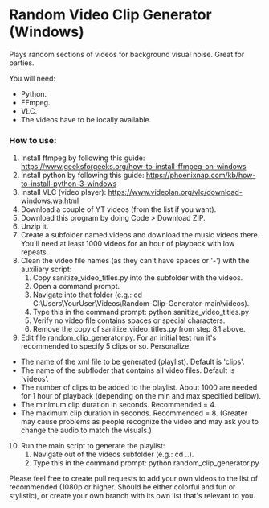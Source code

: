 # Random Video Clip Generator (Windows) 
Plays random sections of videos for background visual noise.
Great for parties.

You will need:
* Python.
* FFmpeg.
* VLC.
* The videos have to be locally available. 

### How to use: ### 
1. Install ffmpeg by following this guide: https://www.geeksforgeeks.org/how-to-install-ffmpeg-on-windows 
2. Install python by following this guide: https://phoenixnap.com/kb/how-to-install-python-3-windows 
3. Install VLC (video player): https://www.videolan.org/vlc/download-windows.wa.html 
4. Download a couple of YT videos (from the list if you want). 
5. Download this program by doing Code > Download ZIP. 
6. Unzip it. 
7. Create a subfolder named videos and download the music videos there. You'll need at least 1000 videos for an hour of playback with low repeats. 
8. Clean the video file names (as they can't have spaces or '-') with the auxiliary script:  
    1. Copy sanitize_video_titles.py into the subfolder with the videos. 
    2. Open a command prompt. 
    3. Navigate into that folder (e.g.: cd C:\Users\YourUser\Videos\Random-Clip-Generator-main\videos). 
    4. Type this in the command prompt: python sanitize_video_titles.py 
    5. Verify no video file contains spaces or special characters. 
    6. Remove the copy of sanitize_video_titles.py from step 8.1 above. 
9. Edit file random_clip_generator.py. For an initial test run it's recommended to specify 5 clips or so. Personalize:
* The name of the xml file to be generated (playlist). Default is 'clips'. 
* The name of the subfloder that contains all video files. Default is 'videos'. 
* The number of clips to be added to the playlist. About 1000 are needed for 1 hour of playback (depending on the min and max specified bellow). 
* The minimum clip duration in seconds. Recommended = 4.  
* The maximum clip duration in seconds. Recommended = 8. (Greater may cause problems as people recognize the video and may ask you to change the audio to match the visuals.) 
10. Run the main script to generate the playlist: 
    1. Navigate out of the videos subfolder (e.g.: cd ..). 
    2. Type this in the command prompt: python random_clip_generator.py  

Please feel free to create pull requests to add your own videos to the list of recommended (1080p or higher. Should be either colorful and fun or stylistic), or create your own branch with its own list that's relevant to you. 
